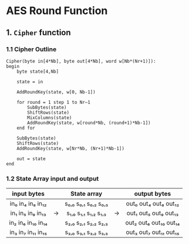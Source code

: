 # AES Round Function

## 1. `Cipher` function

### 1.1 Cipher Outline

```
Cipher(byte in[4*Nb], byte out[4*Nb], word w[Nb*(Nr+1)]):
begin
    byte state[4,Nb]

    state = in

    AddRoundKey(state, w[0, Nb-1])

    for round = 1 step 1 to Nr–1
        SubBytes(state)
        ShiftRows(state)
        MixColumns(state)
        AddRoundKey(state, w[round*Nb, (round+1)*Nb-1])
    end for

    SubBytes(state)
    ShiftRows(state)
    AddRoundKey(state, w[Nr*Nb, (Nr+1)*Nb-1])

    out = state
end
```

### 1.2 State Array input and output

|    input bytes    |     |     State array     |     |     output bytes      |
| :---------------: | :-: | :-----------------: | :-: | :-------------------: |
| in₀ in₄ in₈ in₁₂  |     | s₀‚₀ s₀‚₁ s₀‚₂ s₀‚₃ |     | out₀ out₄ out₈ out₁₂  |
| in₁ in₅ in₉ in₁₃  |  →  | s₁‚₀ s₁‚₁ s₁‚₂ s₁‚₃ |  →  | out₁ out₅ out₉ out₁₃  |
| in₂ in₆ in₁₀ in₁₄ |     | s₂‚₀ s₂‚₁ s₂‚₂ s₂‚₃ |     | out₂ out₆ out₁₀ out₁₄ |
| in₃ in₇ in₁₁ in₁₅ |     | s₃‚₀ s₃‚₁ s₃‚₂ s₃‚₃ |     | out₃ out₇ out₁₁ out₁₅ |

